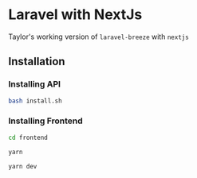 # Laravel with NextJs

Taylor's working version of `laravel-breeze` with `nextjs`

## Installation

### Installing API

```bash
bash install.sh
```

### Installing Frontend

```bash
cd frontend

yarn

yarn dev
```
